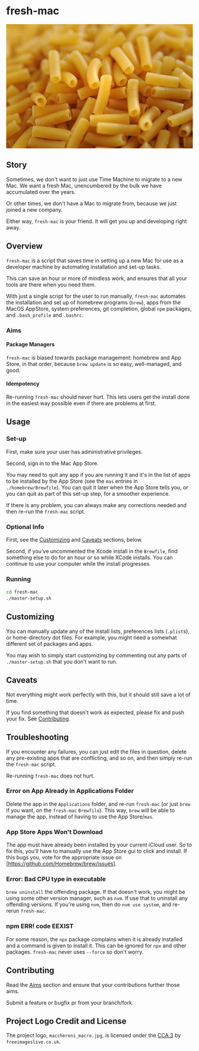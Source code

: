 # fresh-mac

![Fresh macaroni](./images/maccheroni_macro.jpg)

## Story

Sometimes, we don't want to just use Time Machine to migrate to a new Mac.  We want a fresh Mac, unencumbered by the bulk we have accumulated over the years.  

Or other times, we don't have a Mac to migrate from, because we just joined a new company.

Either way, `fresh-mac` is your friend.  It will get you up and developing right away.

## Overview

`fresh-mac` is a script that saves time in setting up a new Mac for use as a developer machine by automating installation and set-up tasks.

This can save an hour or more of mindless work, and ensures that all your tools are there when you need them.

With just a single script for the user to run manually, `fresh-mac` automates the installation and set up of homebrew programs (`brew`), apps from the MacOS AppStore, system preferences, git completion, global `npm` packages, and `.bash_profile` and `.bashrc`.

### Aims

#### Package Managers

`fresh-mac` is biased towards package management: homebrew and App Store, in that order, because `brew update` is so easy, well-managed, and good.  

#### Idempotency

Re-running `fresh-mac` should never hurt.  This lets users get the install done in the easiest way possible even if there are problems at first.

## Usage

### Set-up

First, make sure your user has administrative privileges.

Second, sign in to the Mac App Store.

You may need to quit any app if you are running it and it's in the list of apps to be installed by the App Store (see the `mas` entries in `./homebrew/Brewfile`).  You can quit it later when the App Store tells you, or you can quit as part of this set-up step, for a smoother experience.

If there is any problem, you can always make any corrections needed and then re-run the `fresh-mac` script.

### Optional Info

First, see the [Customizing](#customizing) and [Caveats](#caveats) sections, below.

Second, if you've uncommented the Xcode install in the `Brewfile`, find something else to do for an hour or so while XCode installs.  You can continue to use your computer while the install progresses.

### Running

```bash
cd fresh-mac
./master-setup.sh
```

## Customizing

You can manually update any of the install lists, preferences lists (`.plist`s), or home-directory dot files.  For example, you might need a somewhat different set of packages and apps.

You may wish to simply start customizing by commenting out any parts of `./master-setup.sh` that you don't want to run.

## Caveats

Not everything might work perfectly with this, but it should still save a lot of time.

If you find something that doesn't work as expected, please fix and push your fix.  See [Contributing](#contributing).

## Troubleshooting

If you encounter any failures, you can just edit the files in question, delete any pre-existing apps that are conflicting, and so on, and then simply re-run the `fresh-mac` script.  

Re-running `fresh-mac` does not hurt.

### Error on App Already in Applications Folder

Delete the app in the `Applications` folder, and re-run `fresh-mac` (or just `brew` if you want, on the `fresh-mac` `Brewfile`).  This way, `brew` will be able to manage the app, instead of having to use the App Store/`mas`.

### App Store Apps Won't Download

The app must have already been installed by your current iCloud user.  So to fix this, you'll have to manually use the App Store gui to click and install.  If this bugs you, vote for the appropriate issue on [https://github.com/Homebrew/brew/issues].

### Error: Bad CPU type in executable

`brew uninstall` the offending package.  If that doesn't work, you might be using some other version manager, such as `nvm`.  If use that to uninstall any offending versions.  If you're using `nvm`, then do `nvm use system`, and re-rerun `fresh-mac`.

### npm ERR! code EEXIST

For some reason, the `npx` package complains when it is already installed and a command is given to install it.  This can be ignored for `npx` and other packages.  `fresh-mac` never uses `--force` so don't worry.

## Contributing

Read the [Aims](#aims) section and ensure that your contributions further those aims.

Submit a feature or bugfix pr from your branch/fork.

## Project Logo Credit and License

The project logo, `maccheroni_macro.jpg`, is licensed under the [CCA 3](https://creativecommons.org/licenses/by/3.0/) by `freeimageslive.co.uk`.
